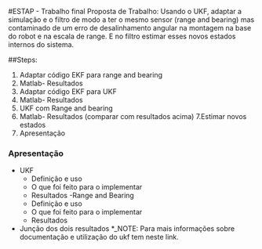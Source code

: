 #ESTAP - Trabalho final
Proposta de Trabalho: Usando o UKF, adaptar a simulação e o filtro de modo a ter o mesmo sensor (range and bearing) mas contaminado de um erro de desalinhamento angular na montagem na base do robot e na escala de range. E no filtro estimar esses novos estados internos do sistema.

##Steps:
1. Adaptar código EKF para range and bearing
2. Matlab- Resultados
3. Adaptar código EKF para UKF
4. Matlab- Resultados
5. UKF com Range and bearing
6. Matlab- Resultados (comparar com resultados acima)
7.Estimar novos estados
8. Apresentação

### Apresentação
- UKF
  - Definição e uso
  - O que foi feito para o implementar
  - Resultados
-Range and Bearing
  - Definição e uso
  - O que foi feito para o implementar
  - Resultados
- Junção dos dois resultados
*_NOTE: Para mais informações sobre documentação e utilização do ukf tem neste link.

